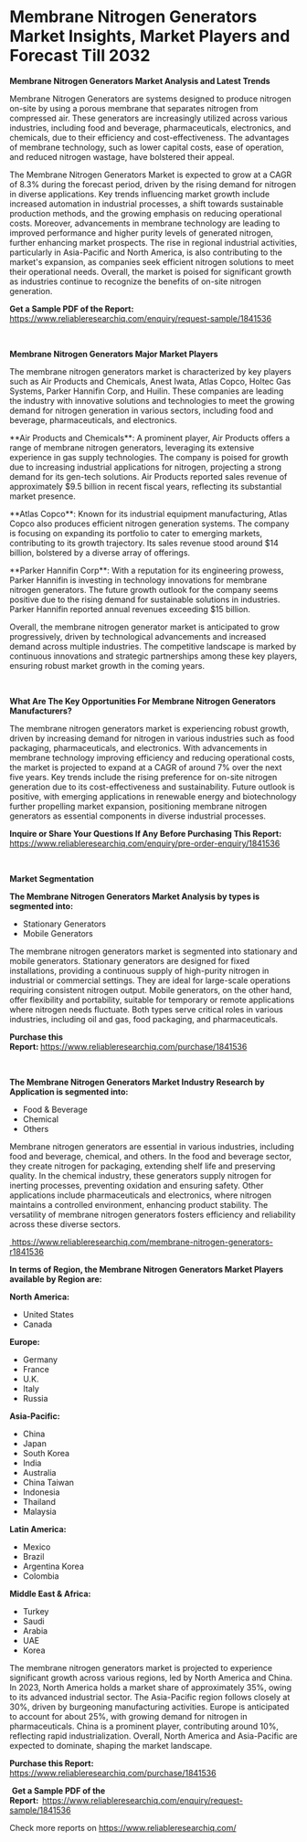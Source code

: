 <p><h1>Membrane Nitrogen Generators Market Insights, Market Players and Forecast Till 2032</h1></p><p><strong>Membrane Nitrogen Generators Market Analysis and Latest Trends</strong></p>
<p><p>Membrane Nitrogen Generators are systems designed to produce nitrogen on-site by using a porous membrane that separates nitrogen from compressed air. These generators are increasingly utilized across various industries, including food and beverage, pharmaceuticals, electronics, and chemicals, due to their efficiency and cost-effectiveness. The advantages of membrane technology, such as lower capital costs, ease of operation, and reduced nitrogen wastage, have bolstered their appeal.</p><p>The Membrane Nitrogen Generators Market is expected to grow at a CAGR of 8.3% during the forecast period, driven by the rising demand for nitrogen in diverse applications. Key trends influencing market growth include increased automation in industrial processes, a shift towards sustainable production methods, and the growing emphasis on reducing operational costs. Moreover, advancements in membrane technology are leading to improved performance and higher purity levels of generated nitrogen, further enhancing market prospects. The rise in regional industrial activities, particularly in Asia-Pacific and North America, is also contributing to the market's expansion, as companies seek efficient nitrogen solutions to meet their operational needs. Overall, the market is poised for significant growth as industries continue to recognize the benefits of on-site nitrogen generation.</p></p>
<p><strong>Get a Sample PDF of the Report:&nbsp;</strong> <a href="https://www.reliableresearchiq.com/enquiry/request-sample/1841536?utm_campaign=3099&utm_medium=2&utm_source=Github&utm_content=ia&utm_term=10042025&utm_id=membrane-nitrogen-generators">https://www.reliableresearchiq.com/enquiry/request-sample/1841536</a></p>
<p>&nbsp;</p>
<p><strong>Membrane Nitrogen Generators Major Market Players</strong></p>
<p><p>The membrane nitrogen generators market is characterized by key players such as Air Products and Chemicals, Anest Iwata, Atlas Copco, Holtec Gas Systems, Parker Hannifin Corp, and Huilin. These companies are leading the industry with innovative solutions and technologies to meet the growing demand for nitrogen generation in various sectors, including food and beverage, pharmaceuticals, and electronics.</p><p>**Air Products and Chemicals**: A prominent player, Air Products offers a range of membrane nitrogen generators, leveraging its extensive experience in gas supply technologies. The company is poised for growth due to increasing industrial applications for nitrogen, projecting a strong demand for its gen-tech solutions. Air Products reported sales revenue of approximately $9.5 billion in recent fiscal years, reflecting its substantial market presence.</p><p>**Atlas Copco**: Known for its industrial equipment manufacturing, Atlas Copco also produces efficient nitrogen generation systems. The company is focusing on expanding its portfolio to cater to emerging markets, contributing to its growth trajectory. Its sales revenue stood around $14 billion, bolstered by a diverse array of offerings.</p><p>**Parker Hannifin Corp**: With a reputation for its engineering prowess, Parker Hannifin is investing in technology innovations for membrane nitrogen generators. The future growth outlook for the company seems positive due to the rising demand for sustainable solutions in industries. Parker Hannifin reported annual revenues exceeding $15 billion.</p><p>Overall, the membrane nitrogen generator market is anticipated to grow progressively, driven by technological advancements and increased demand across multiple industries. The competitive landscape is marked by continuous innovations and strategic partnerships among these key players, ensuring robust market growth in the coming years.</p></p>
<p>&nbsp;</p>
<p><strong>What Are The Key Opportunities For Membrane Nitrogen Generators Manufacturers?</strong></p>
<p><p>The membrane nitrogen generators market is experiencing robust growth, driven by increasing demand for nitrogen in various industries such as food packaging, pharmaceuticals, and electronics. With advancements in membrane technology improving efficiency and reducing operational costs, the market is projected to expand at a CAGR of around 7% over the next five years. Key trends include the rising preference for on-site nitrogen generation due to its cost-effectiveness and sustainability. Future outlook is positive, with emerging applications in renewable energy and biotechnology further propelling market expansion, positioning membrane nitrogen generators as essential components in diverse industrial processes.</p></p>
<p><strong>Inquire or Share Your Questions If Any Before Purchasing This Report:</strong> <a href="https://www.reliableresearchiq.com/enquiry/pre-order-enquiry/1841536?utm_campaign=3099&utm_medium=2&utm_source=Github&utm_content=ia&utm_term=10042025&utm_id=membrane-nitrogen-generators">https://www.reliableresearchiq.com/enquiry/pre-order-enquiry/1841536</a></p>
<p>&nbsp;</p>
<p><strong>Market Segmentation</strong></p>
<p><strong>The Membrane Nitrogen Generators Market Analysis by types is segmented into:</strong></p>
<p><ul><li>Stationary Generators</li><li>Mobile Generators</li></ul></p>
<p><p>The membrane nitrogen generators market is segmented into stationary and mobile generators. Stationary generators are designed for fixed installations, providing a continuous supply of high-purity nitrogen in industrial or commercial settings. They are ideal for large-scale operations requiring consistent nitrogen output. Mobile generators, on the other hand, offer flexibility and portability, suitable for temporary or remote applications where nitrogen needs fluctuate. Both types serve critical roles in various industries, including oil and gas, food packaging, and pharmaceuticals.</p></p>
<p><strong>Purchase this Report:&nbsp;</strong><a href="https://www.reliableresearchiq.com/purchase/1841536?utm_campaign=3099&utm_medium=2&utm_source=Github&utm_content=ia&utm_term=10042025&utm_id=membrane-nitrogen-generators">https://www.reliableresearchiq.com/purchase/1841536</a></p>
<p>&nbsp;</p>
<p><strong>The Membrane Nitrogen Generators Market Industry Research by Application is segmented into:</strong></p>
<p><ul><li>Food & Beverage</li><li>Chemical</li><li>Others</li></ul></p>
<p><p>Membrane nitrogen generators are essential in various industries, including food and beverage, chemical, and others. In the food and beverage sector, they create nitrogen for packaging, extending shelf life and preserving quality. In the chemical industry, these generators supply nitrogen for inerting processes, preventing oxidation and ensuring safety. Other applications include pharmaceuticals and electronics, where nitrogen maintains a controlled environment, enhancing product stability. The versatility of membrane nitrogen generators fosters efficiency and reliability across these diverse sectors.</p></p>
<p><a href="https://www.reliableresearchiq.com/membrane-nitrogen-generators-r1841536?utm_campaign=3099&utm_medium=2&utm_source=Github&utm_content=ia&utm_term=10042025&utm_id=membrane-nitrogen-generators">&nbsp;https://www.reliableresearchiq.com/membrane-nitrogen-generators-r1841536</a></p>
<p><strong>In terms of Region, the Membrane Nitrogen Generators Market Players available by Region are:</strong></p>
<p>
    <p> <strong> North America: </strong>
        <ul>
            <li>United States</li>
            <li>Canada</li>
        </ul>
        </p> 
    <p> <strong> Europe: </strong>
        <ul>
            <li>Germany</li>
            <li>France</li>
            <li>U.K.</li>
            <li>Italy</li>
            <li>Russia</li>
        </ul>
        </p> 
    <p> <strong> Asia-Pacific: </strong>
        <ul>
            <li>China</li>
            <li>Japan</li>
            <li>South Korea</li>
            <li>India</li>
            <li>Australia</li>
            <li>China Taiwan</li>
            <li>Indonesia</li>
            <li>Thailand</li>
            <li>Malaysia</li>
        </ul>
        </p> 
    <p> <strong> Latin America: </strong>
        <ul>
            <li>Mexico</li>
            <li>Brazil</li>
            <li>Argentina Korea</li>
            <li>Colombia</li>
        </ul>
        </p> 
    <p> <strong> Middle East & Africa: </strong>
        <ul>
            <li>Turkey</li>
            <li>Saudi</li>
            <li>Arabia</li>
            <li>UAE</li>
            <li>Korea</li>
        </ul>
    </p>
    </p>
<p><p>The membrane nitrogen generators market is projected to experience significant growth across various regions, led by North America and China. In 2023, North America holds a market share of approximately 35%, owing to its advanced industrial sector. The Asia-Pacific region follows closely at 30%, driven by burgeoning manufacturing activities. Europe is anticipated to account for about 25%, with growing demand for nitrogen in pharmaceuticals. China is a prominent player, contributing around 10%, reflecting rapid industrialization. Overall, North America and Asia-Pacific are expected to dominate, shaping the market landscape.</p></p>
<p><strong>Purchase this Report: </strong><a href="https://www.reliableresearchiq.com/purchase/1841536?utm_campaign=3099&utm_medium=2&utm_source=Github&utm_content=ia&utm_term=10042025&utm_id=membrane-nitrogen-generators">https://www.reliableresearchiq.com/purchase/1841536</a></p>
<p>&nbsp;<strong>Get a Sample PDF of the Report:&nbsp;&nbsp;</strong><a href="https://www.reliableresearchiq.com/enquiry/request-sample/1841536?utm_campaign=3099&utm_medium=2&utm_source=Github&utm_content=ia&utm_term=10042025&utm_id=membrane-nitrogen-generators">https://www.reliableresearchiq.com/enquiry/request-sample/1841536</a></p>
<p><strong></strong></p>
<p>Check more reports on <a href="https://www.reliableresearchiq.com/?utm_campaign=3099&utm_medium=2&utm_source=Github&utm_content=ia&utm_term=10042025&utm_id=membrane-nitrogen-generators">https://www.reliableresearchiq.com/</a></p>